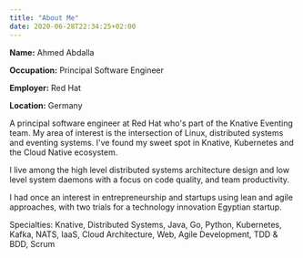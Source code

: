 ```yaml
---
title: "About Me"
date: 2020-06-28T22:34:25+02:00
---
```


**Name:** Ahmed Abdalla

**Occupation:** Principal Software Engineer

**Employer:** Red Hat

**Location:** Germany

A principal software engineer at Red Hat who's part of the Knative Eventing team. My area of interest is the intersection of Linux, distributed systems and eventing systems. I've found my sweet spot in Knative, Kubernetes and the Cloud Native ecosystem. 

I live among the high level distributed systems architecture design and low level system daemons with a focus on code quality, and team productivity.

I had once an interest in entrepreneurship and startups using lean and agile approaches, with two trials for a technology innovation Egyptian startup.

Specialties: Knative, Distributed Systems, Java, Go, Python, Kubernetes, Kafka, NATS, IaaS, Cloud Architecture, Web, Agile Development, TDD & BDD, Scrum
